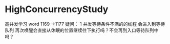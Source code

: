 # HighConcurrencyStudy
高并发学习
word 1169 ->1177
疑问：
1 并发等待条件不满的的线程 会进入到等待队列 
再次唤醒会直接从休眠的位置继续往下执行吗？不会再到入口等待队列中吗？
